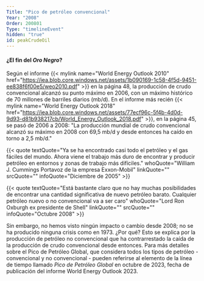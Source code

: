 ```yaml
---
Title: "Pico de petróleo convencional"
Year: "2008"
Order: 200801
Type: "timelineEvent"
hidden: "true"
id: peakCrudeOil
---
```


#### ¿El fin del _Oro Negro_?

Según el informe {{< mylink name="World Energy Outlook 2010" href="https://iea.blob.core.windows.net/assets/1b090169-1c58-4f5d-9451-ee838f6f00e5/weo2010.pdf" >}} en la página 48, la producción de crudo convencional alcanzó su punto máximo en 2006, con un máximo histórico de 70 millones de barriles diarios (mb/d). En el informe más recién {{< mylink name="World Energy Outlook 2018" href="https://iea.blob.core.windows.net/assets/77ecf96c-5f4b-4d0d-9d93-d81b938217cb/World_Energy_Outlook_2018.pdf" >}}, en la página 45, se pasó de 2006 a 2008: "La producción mundial de crudo convencional alcanzó su máximo en 2008 con 69,5 mb/d y desde entonces ha caído en torno a 2,5 mb/d."

{{< quote textQuote="Ya se ha encontrado casi todo el petróleo y el gas fáciles del mundo. Ahora viene el trabajo más duro de encontrar y producir petróleo en entornos y zonas de trabajo más difíciles." whoQuote="William J. Cummings Portavoz de la empresa Exxon-Mobil" linkQuote="" srcQuote="" infoQuote="Diciembre de 2005" >}}

{{< quote textQuote="Está bastante claro que no hay muchas posibilidades de encontrar una cantidad significativa de nuevo petróleo barato. Cualquier petróleo nuevo o no convencional va a ser caro" whoQuote="Lord Ron Oxburgh ex presidente de Shell" linkQuote="" srcQuote="" infoQuote="Octubre 2008" >}}

Sin embargo, no hemos visto ningún impacto o cambio desde 2008; no se ha producido ninguna crisis como en 1973. ¿Por qué? Esto se explica por la producción de petróleo no convencional que ha contrarrestado la caída de la producción de crudo convencional desde entonces. Para más detalles sobre el Pico de Petróleo Global, que considera todos los tipos de petróleo - convencional y no convencional - pueden referirse al elemento de la línea de tiempo llamado *Pico de Petróleo Global* en octubre de 2023, fecha de publicación del informe World Energy Outlook 2023.